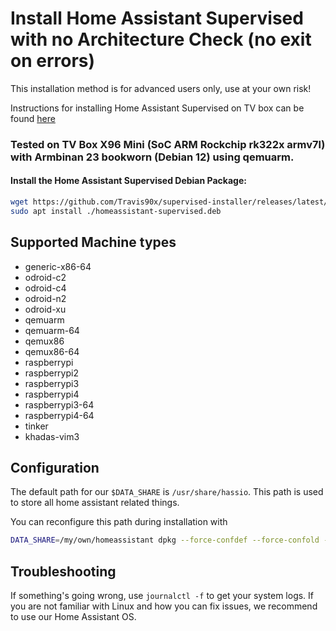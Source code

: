 # Install Home Assistant Supervised with no Architecture Check (no exit on errors)
This installation method is for advanced users only, use at your own risk!

Instructions for installing Home Assistant Supervised on TV box can be found [here](https://travis90x.altervista.org/home-assistant-supervised-on-armbian-tvbox/)

### Tested on TV Box X96 Mini (SoC ARM Rockchip rk322x armv7l) with Armbinan 23 bookworn (Debian 12) using qemuarm.

#### Install the Home Assistant Supervised Debian Package:

```bash
wget https://github.com/Travis90x/supervised-installer/releases/latest/download/homeassistant-supervised.deb
sudo apt install ./homeassistant-supervised.deb
```

## Supported Machine types

- generic-x86-64
- odroid-c2
- odroid-c4
- odroid-n2
- odroid-xu
- qemuarm
- qemuarm-64
- qemux86
- qemux86-64
- raspberrypi
- raspberrypi2
- raspberrypi3
- raspberrypi4
- raspberrypi3-64
- raspberrypi4-64
- tinker
- khadas-vim3

## Configuration

The default path for our `$DATA_SHARE` is `/usr/share/hassio`.
This path is used to store all home assistant related things.

You can reconfigure this path during installation with

```bash
DATA_SHARE=/my/own/homeassistant dpkg --force-confdef --force-confold -i homeassistant-supervised.deb
```

## Troubleshooting

If something's going wrong, use `journalctl -f` to get your system logs. If you are not familiar with Linux and how you can fix issues, we recommend to use our Home Assistant OS.
